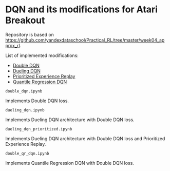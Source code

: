 # DQN and its modifications for Atari Breakout

Repository is based on https://github.com/yandexdataschool/Practical_RL/tree/master/week04_approx_rl.

List of implemented modifications:
- [Double DQN](https://arxiv.org/abs/1509.06461)
- [Dueling DQN](https://arxiv.org/abs/1511.06581)
- [Prioritized Experience Replay](https://arxiv.org/abs/1511.05952)
- [Quantile Regression DQN](https://arxiv.org/pdf/1710.10044.pdf)

```
double_dqn.ipynb
```
Implements Double DQN loss.
```
dueling_dqn.ipynb
```
Implements Dueling DQN architecture with Double DQN loss.
```
dueling_dqn_prioritized.ipynb
```
Implements Dueling DQN architecture with Double DQN loss and Prioritized Experience Replay.
```
double_qr_dqn.ipynb
```
Implements Quantile Regression DQN with Double DQN loss.
